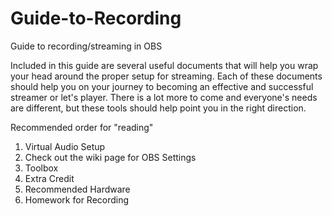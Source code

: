 # Guide-to-Recording
Guide to recording/streaming in OBS

Included in this guide are several useful documents that will help you wrap your head around the proper setup for streaming.
Each of these documents should help you on your journey to becoming an effective and successful streamer or let's player.
There is a lot more to come and everyone's needs are different, but these tools should help point you in the right direction.

Recommended order for "reading"
1. Virtual Audio Setup
2. Check out the wiki page for OBS Settings
3. Toolbox
4. Extra Credit
5. Recommended Hardware
6. Homework for Recording

